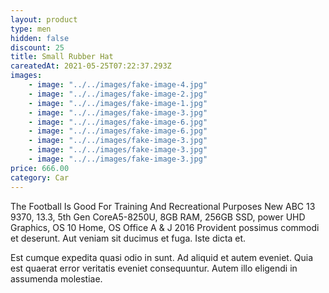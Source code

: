 ```yaml
---
layout: product
type: men
hidden: false
discount: 25
title: Small Rubber Hat
careatedAt: 2021-05-25T07:22:37.293Z
images:
    - image: "../../images/fake-image-4.jpg"
    - image: "../../images/fake-image-2.jpg"
    - image: "../../images/fake-image-1.jpg"
    - image: "../../images/fake-image-3.jpg"
    - image: "../../images/fake-image-6.jpg"
    - image: "../../images/fake-image-6.jpg"
    - image: "../../images/fake-image-3.jpg"
    - image: "../../images/fake-image-3.jpg"
    - image: "../../images/fake-image-3.jpg"
price: 666.00
category: Car
---
```

The Football Is Good For Training And Recreational Purposes
New ABC 13 9370, 13.3, 5th Gen CoreA5-8250U, 8GB RAM, 256GB SSD, power UHD Graphics, OS 10 Home, OS Office A & J 2016
Provident possimus commodi et deserunt. Aut veniam sit ducimus et fuga. Iste dicta et.
 Est cumque expedita quasi odio in sunt. Ad aliquid et autem eveniet. Quia est quaerat error veritatis eveniet consequuntur. Autem illo eligendi in assumenda molestiae.
